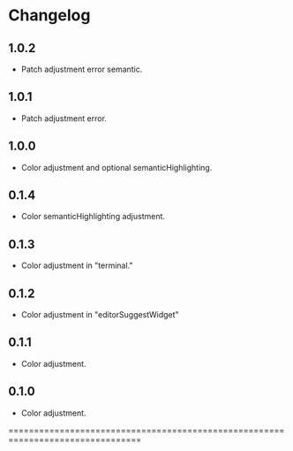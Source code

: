 # Changelog

## 1.0.2

- Patch adjustment error semantic.

## 1.0.1

- Patch adjustment error.

## 1.0.0

- Color adjustment and optional semanticHighlighting.

## 0.1.4

- Color semanticHighlighting adjustment.

## 0.1.3

- Color adjustment in "terminal."

## 0.1.2

- Color adjustment in "editorSuggestWidget"

## 0.1.1

- Color adjustment.

## 0.1.0

- Color adjustment.

================================================================================
